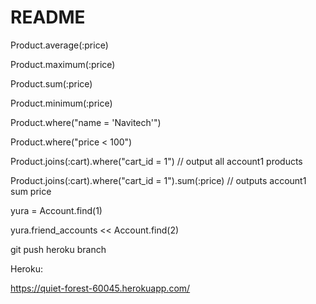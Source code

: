 # README

 Product.average(:price)
 
 Product.maximum(:price)

 Product.sum(:price)

 Product.minimum(:price)
 
 Product.where("name = 'Navitech'")
 
 Product.where("price < 100")
 
 Product.joins(:cart).where("cart_id = 1") // output all account1 products 

 Product.joins(:cart).where("cart_id = 1").sum(:price) // outputs account1 sum price

 
 
 yura = Account.find(1)
 
 yura.friend_accounts << Account.find(2)

 
 git push heroku branch

Heroku:

https://quiet-forest-60045.herokuapp.com/
